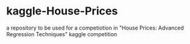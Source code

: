 # kaggle-House-Prices
a repository to be used for a competiotion in "House Prices: Advanced Regression Techniques" kaggle competition
